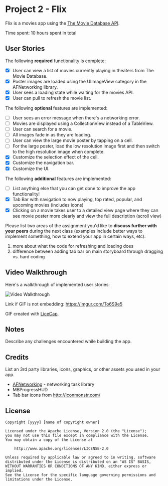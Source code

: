 # Project 2 - Flix

Flix is a movies app using the [The Movie Database API](http://docs.themoviedb.apiary.io/#).

Time spent: 10 hours spent in total

## User Stories

The following **required** functionality is complete:

- [x] User can view a list of movies currently playing in theaters from The Movie Database.
- [x] Poster images are loaded using the UIImageView category in the AFNetworking library.
- [x] User sees a loading state while waiting for the movies API.
- [x] User can pull to refresh the movie list.

The following **optional** features are implemented:

- [ ] User sees an error message when there's a networking error.
- [ ] Movies are displayed using a CollectionView instead of a TableView.
- [ ] User can search for a movie.
- [ ] All images fade in as they are loading.
- [ ] User can view the large movie poster by tapping on a cell.
- [ ] For the large poster, load the low resolution image first and then switch to the high resolution image when complete.
- [x] Customize the selection effect of the cell.
- [x] Customize the navigation bar.
- [x] Customize the UI.

The following **additional** features are implemented:

- [ ] List anything else that you can get done to improve the app functionality!
- [x] Tab Bar with navigation to now playing, top rated, popular, and upcoming movies (includes icons)
- [x] Clicking on a movie takes user to a detailed view page where they can see movie poster more clearly and view the full 
      description (scroll view)

Please list two areas of the assignment you'd like to **discuss further with your peers** during the next class (examples include better ways to implement something, how to extend your app in certain ways, etc):

1. more about what the code for refreshing and loading does
2. difference between adding tab bar on main storyboard through dragging vs. hard coding

## Video Walkthrough

Here's a walkthrough of implemented user stories:

<img src='http://i.imgur.com/To6S9e5.gifv' title='Video Walkthrough' width='' alt='Video Walkthrough' />

Link if GIF is not embedding: https://imgur.com/To6S9e5

GIF created with [LiceCap](http://www.cockos.com/licecap/).

## Notes

Describe any challenges encountered while building the app.

## Credits

List an 3rd party libraries, icons, graphics, or other assets you used in your app.

- [AFNetworking](https://github.com/AFNetworking/AFNetworking) - networking task library
- MBProgressHUD
- Tab bar icons from http://iconmonstr.com/

## License

    Copyright [yyyy] [name of copyright owner]

    Licensed under the Apache License, Version 2.0 (the "License");
    you may not use this file except in compliance with the License.
    You may obtain a copy of the License at

        http://www.apache.org/licenses/LICENSE-2.0

    Unless required by applicable law or agreed to in writing, software
    distributed under the License is distributed on an "AS IS" BASIS,
    WITHOUT WARRANTIES OR CONDITIONS OF ANY KIND, either express or implied.
    See the License for the specific language governing permissions and
    limitations under the License.
